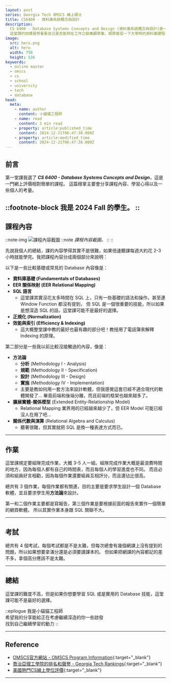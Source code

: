 ```yaml
---
layout: post
series: Georgia Tech OMSCS 線上碩士
title: CS6400 - 資料庫系統概念與設計
description:
  CS 6400 - Database Systems Concepts and Design (資料庫系統概念與設計)是一堂相較簡單的課程，也是我選擇的第一堂課。
  這堂課的目標是想看看自己是否能夠在工作之餘兼顧學業，順帶複習一下大學時的資料庫課程以及工作上的應用。
image:
  src: hero.png
  alt: hero
  width: 750
  height: 536
keywords:
  - online master
  - omscs
  - cs
  - school
  - university
  - tech
  - database
head:
  meta:
    - name: author
      content: 小貓貓工程師
    - name: read
      content: 3 min read
    - property: article:published_time
      content: 2024-12-21T06:47:38.000Z
    - property: article:modified_time
      content: 2024-12-21T06:47:38.000Z
---
```


## 前言

第一堂課我選了 **_CS 6400 - Database Systems Concepts and Design_**，這是一門網上評價相對簡單的課程。
這篇穩掌主要會分享課程內容、學習心得以及一些個人的考量。

::footnote-block
我是 2024 Fall 的學生。
::
---

## 課程內容

::note-img
  ![課程內容截圖](course-toc.png)
  ::note
  _課程內容截圖。_
  ::
::

先說我個人的總結，課的內容學得其實不是很難，如果倍速聽課每週大約花 2-3 小時就能學完。我把課程內容分成兩個部分來說明：

以下是一些比較基礎或常見的 Database 內容像是：
- **資料庫基礎 (Fundamentals of Databases)**
- **EER 關係映射 (EER Relational Mapping)**
- **SQL 語言** 
  - 這堂課其實沒花太多時間在 SQL 上，只有一些基礎的語法和操作。甚至連 Window Function 都沒有提到，
      但 SQL 是一個很重要的技能，所以如果是想深造 SQL 的話，這堂課可能不是最好的選擇。
- **正規化 (Normalization)**
- **效能與索引 (Efficiency & Indexing)**
  - 這大概整堂課中教的最好也最有趣的部分吧！教授用了電話簿來解釋 Indexing 的原理。

第二部分是一些我以前比較沒接觸過的內容，像是：
- **方法論**
  - **分析** (Methodology I - Analysis)
  - **規範** (Methodology II - Specification)
  - **設計** (Methodology III - Design)
  - **實施** (Methodology IV - Implementation)
  - 主要是教如何用一套方法來設計軟體，但我感覺這套已經不適合現代的軟體開發了... 畢竟前端和後端分離，而且前端的框架也越來越多了。
- **擴展實體-關係模型** (Extended Entity-Relationship Model)
  - Relational Mapping 業界用的已經越來越少了，但 EER Model 可能已經沒人在用了吧...
- **關係代數與演算** (Relational Algebra and Calculus)
  - 聽著很難，但其實就把 SQL 是換一種表達方式而已。

---

## 作業

這堂課規定要組隊完成作業，大概 3-5 人一組。組隊完成作業大概是最浪費時間的地方，因為每個人都有自己的時間表，而且每個人的學習進度也不同。
而且必須和組員好言相勸，因為每個作業還要組員互相評分，而且還佔比很高。

總共有 3 個作業，每個作業都有關連，目的主要是要求學生設計一個 Database 軟體，並且要求學生用**方法論**來設計。

第一和二個作業主要都是寫報告，第三個作業是要根據前面的報告來實作一個簡單的網頁軟體。 所以其實作業本身跟 SQL 關聯不大。

---

## 考試

總共有 4 個考試，每個考試都是不是太難，但每次總會有幾個網課上沒有提到的問題，所以如果想要拿滿分還是必須要讀課本的。
但如果把網課的內容都記的差不多，拿個高分應該不是太難。

---

## 總結

這堂課的難度不高，但是如果你想要學習 SQL 或是實用的 Database 技能，這堂課可能不是最好的選擇。

::epilogue
我是小貓貓工程師<br />
希望我的分享能給正在考慮繼續深造的你一些啟發<br />
找到自己繼續學習的動力
::

---

## Reference
 * [OMSCS官方網站 - OMSCS Program Information](https://www.omscs.gatech.edu/){:target="_blank"}
 * [喬治亞理工學院的排名和聲譽 - Georgia Tech Rankings](https://www.gatech.edu/about/rankings){:target="_blank"}
 * [美國熱門CS線上學位評價](https://sigmaalbert.medium.com/%E7%BE%8E%E5%9C%8B%E7%86%B1%E9%96%80cs%E7%B7%9A%E4%B8%8A%E5%AD%B8%E4%BD%8D%E8%A9%95%E5%83%B9-f925cc80fa8c){:target="_blank"}

---
